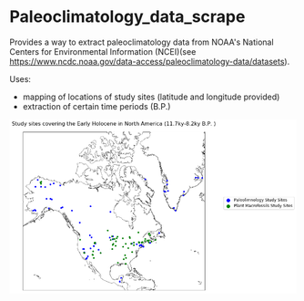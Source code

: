 # Paleoclimatology_data_scrape
Provides a way to extract paleoclimatology data from NOAA's National Centers for Environmental Information (NCEI)(see https://www.ncdc.noaa.gov/data-access/paleoclimatology-data/datasets).  

Uses:
- mapping of locations of study sites (latitude and longitude provided)
- extraction of certain time periods (B.P.)

![Alt text](/example_notebooks/example_paleo_map.png?raw=true "Optional Title")

